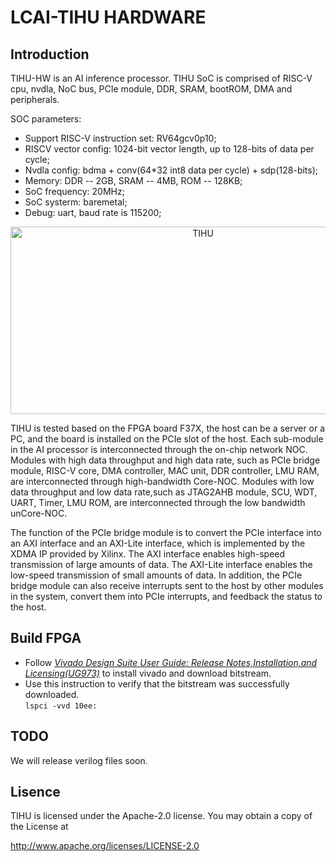 # LCAI-TIHU HARDWARE
## Introduction  

TIHU-HW is an AI inference processor. TIHU SoC is comprised of RISC-V cpu, nvdla, NoC bus, PCIe module, DDR, SRAM, bootROM, DMA and peripherals.  

SOC parameters:  
* Support RISC-V instruction set: RV64gcv0p10;
* RISCV vector config: 1024-bit vector length, up to 128-bits of data per cycle;
* Nvdla config:  bdma + conv(64*32 int8 data per cycle) + sdp(128-bits);
* Memory: DDR -- 2GB, SRAM -- 4MB, ROM -- 128KB;
* SoC frequency: 20MHz;  
* SoC systerm: baremetal;
* Debug: uart, baud rate is 115200;

<div align=center>
<img src="https://github.com/LCAI-TIHU/SW/blob/main/doc/AIPU_structure.png" width="600" height="300" alt="TIHU"/><br/>
</div>

TIHU is tested based on the FPGA board F37X, the host can be a server or a PC, and the board is installed on the PCIe slot of the host. Each sub-module in the AI processor is interconnected through the on-chip network NOC. Modules with high data throughput and high data rate, such as PCIe bridge module, RISC-V core, DMA controller, MAC unit, DDR controller, LMU RAM, are interconnected through high-bandwidth Core-NOC. Modules with low data throughput and low data rate,such as JTAG2AHB module, SCU, WDT, UART, Timer, LMU ROM, are interconnected through the low bandwidth unCore-NOC.  

The function of the PCIe bridge module is to convert the PCIe interface into an AXI interface and an AXI-Lite interface, which is implemented by the XDMA IP provided by Xilinx. The AXI interface enables high-speed transmission of large amounts of data. The AXI-Lite interface enables the low-speed transmission of small amounts of data. In addition, the PCIe bridge module can also receive interrupts sent to the host by other modules in the system, convert them into PCIe interrupts, and feedback the status to the host.

## Build FPGA  
* Follow [_Vivado Design Suite User Guide: Release Notes,Installation,and Licensing(UG973)_](https://docs.xilinx.com/r/en-US/ug973-vivado-release-notes-install-license/Create-and-Generate-a-License-Key-File) to install vivado and download bitstream.   
* Use this instruction to verify that the bitstream was successfully downloaded.  
  ` lspci -vvd 10ee: `
  
## TODO

We will release verilog files soon.

## Lisence  
TIHU is licensed under the Apache-2.0 license. You may obtain a copy of the License at

http://www.apache.org/licenses/LICENSE-2.0
